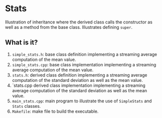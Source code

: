 # Stats
Illustration of inheritance where the derived class calls the constructor
as well as a method from the base class.  Illustrates defining `super`.

## What is it?
1. `simple_stats.h`: base class definition implementing a streaming
    average computation of the mean value.
1. `simple_stats.cpp`: base class implementation implementing a streaming
    average computation of the mean value.
1. `stats.h`: derived class definition implementing a streaming
    average computation of the standard deviation as well as the mean
    value.
1. `stats.cpp derived class implementation implementing a streaming
    average computation of the standard deviation as well as the mean
    value.
1. `main_stats.cpp`: main program to illustrate the use of `SimpleStats`
    and `Stats` classes.
1. `Makefile`: make file to build the executable.
